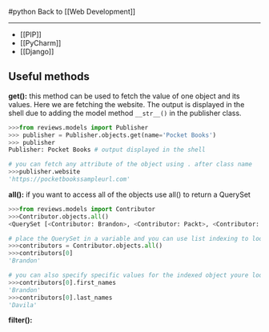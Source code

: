 #python
Back to [[Web Development]]
***
- [[PIP]]
- [[PyCharm]]
- [[Django]]
## Useful methods 
**get():** this method can be used to fetch the value of one object and its values. Here we are fetching the website. The output is displayed in the shell due to adding the model method ``__str__()`` in the publisher class.
```python
>>>from reviews.models import Publisher
>>> publisher = Publisher.objects.get(name='Pocket Books')
>>> publisher
Publisher: Pocket Books # output displayed in the shell

# you can fetch any attribute of the object using . after class name
>>>publisher.website
'https://pocketbookssampleurl.com'
```

**all():** if you want to access all of the objects use all() to return a QuerySet 
```python
>>>from reviews.models import Contributor
>>>Contributor.objects.all()
<QuerySet [<Contributor: Brandon>, <Contributor: Packt>, <Contributor: Packtp>, <Contributor: Stephen>, <Contributor: Peter>]>

# place the QuerySet in a variable and you can use list indexing to look up a specific value by specifying the index position. 
>>>contributors = Contributor.objects.all()
>>>contributors[0]
'Brandon'

# you can also specify specific values for the indexed object youre looking for.
>>>contributors[0].first_names
'Brandon'
>>>contributors[0].last_names
'Davila'
```

**filter():** 